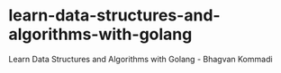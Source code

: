 # learn-data-structures-and-algorithms-with-golang
Learn Data Structures and Algorithms with Golang - Bhagvan Kommadi
